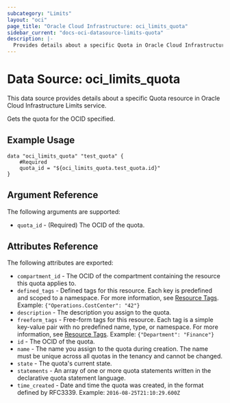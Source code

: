 ```yaml
---
subcategory: "Limits"
layout: "oci"
page_title: "Oracle Cloud Infrastructure: oci_limits_quota"
sidebar_current: "docs-oci-datasource-limits-quota"
description: |-
  Provides details about a specific Quota in Oracle Cloud Infrastructure Limits service
---
```


# Data Source: oci_limits_quota
This data source provides details about a specific Quota resource in Oracle Cloud Infrastructure Limits service.

Gets the quota for the OCID specified.

## Example Usage

```hcl
data "oci_limits_quota" "test_quota" {
	#Required
	quota_id = "${oci_limits_quota.test_quota.id}"
}
```

## Argument Reference

The following arguments are supported:

* `quota_id` - (Required) The OCID of the quota.


## Attributes Reference

The following attributes are exported:

* `compartment_id` - The OCID of the compartment containing the resource this quota applies to. 
* `defined_tags` - Defined tags for this resource. Each key is predefined and scoped to a namespace. For more information, see [Resource Tags](https://docs.cloud.oracle.com/iaas/Content/General/Concepts/resourcetags.htm). Example: `{"Operations.CostCenter": "42"}` 
* `description` - The description you assign to the quota.
* `freeform_tags` - Free-form tags for this resource. Each tag is a simple key-value pair with no predefined name, type, or namespace. For more information, see [Resource Tags](https://docs.cloud.oracle.com/iaas/Content/General/Concepts/resourcetags.htm). Example: `{"Department": "Finance"}` 
* `id` - The OCID of the quota.
* `name` - The name you assign to the quota during creation. The name must be unique across all quotas in the tenancy and cannot be changed. 
* `state` - The quota's current state.
* `statements` - An array of one or more quota statements written in the declarative quota statement language.
* `time_created` - Date and time the quota was created, in the format defined by RFC3339. Example: `2016-08-25T21:10:29.600Z` 


